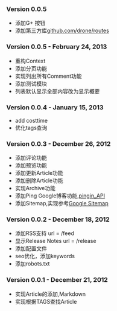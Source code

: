 ### Version 0.0.5 

* 添加G+ 按钮
* 添加第三方库[github.com/drone/routes](https://github.com/drone/routes)

### Version 0.0.5 - February 24, 2013

* 重构Context
* 添加分页功能
* 实现列出所有Comment功能
* 添加测试模块
* 列表默认显示全部内容改为显示概要


### Version 0.0.4 - January 15, 2013

* add costtime
* 优化tags查询

### Version 0.0.3 - December 26, 2012

* 添加评论功能
* 添加预览功能
* 添加更新Article功能
* 添加删除Article功能
* 实现Archive功能
* 添加Ping Google博客功能,[pingin_API](http://www.google.cn/intl/zh-CN/help/blogsearch/pinging_API.html)
* 添加Sitemap,实现参考[Google Sitemap](http://support.google.com/webmasters/bin/answer.py?hl=en&answer=156184&topic=8476&ctx=topic)


### Version 0.0.2 - December 18, 2012
	
* 添加RSS支持		url = /feed
* 显示Release Notes	url = /release
* 添加配置文件
* seo优化，添加keywords
* 添加robots.txt


### Version 0.0.1 - December 21, 2012

* 实现Article的添加,Markdown
* 实现根据TAGS查找Article
